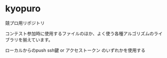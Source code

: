 # kyopuro
競プロ用リポジトリ

コンテスト参加時に使用するファイルのほか、よく使う各種アルゴリズムのライブラリを揃えています。

ローカルからのpush
ssh鍵 or アクセストークン
のいずれかを使用する
